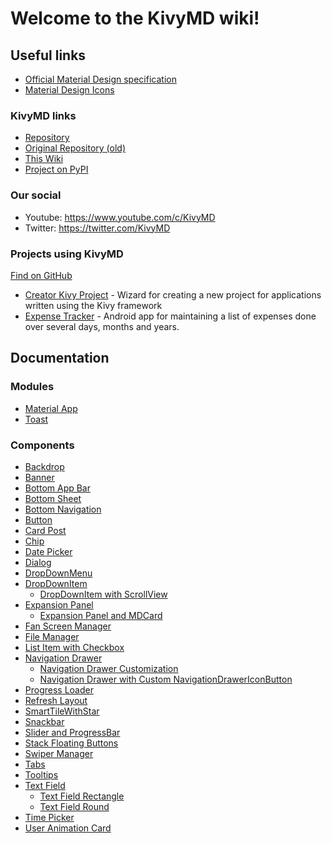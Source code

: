 Welcome to the KivyMD wiki!
===========================


Useful links
------------

* [Official Material Design specification](https://material.io/)
* [Material Design Icons](https://materialdesignicons.com/)

### KivyMD links

* [Repository](https://github.com/HeaTTheatR/KivyMD)
* [Original Repository (old)](https://gitlab.com/kivymd/KivyMD)
* [This Wiki](https://github.com/HeaTTheatR/KivyMD/wiki)
* [Project on PyPI](https://pypi.org/project/kivymd/)

### Our social

* Youtube: https://www.youtube.com/c/KivyMD
* Twitter: https://twitter.com/KivyMD

### Projects using KivyMD

[Find on GitHub](https://github.com/HeaTTheatR/KivyMD/network/dependents)

* [Creator Kivy Project](https://github.com/HeaTTheatR/CreatorKivyProject) - Wizard for creating a new project for applications written using the Kivy framework
* [Expense Tracker](https://github.com/adityabhawsingka/ExpenseTracker) - Android app for maintaining a list of expenses done over several days, months and years.


Documentation
-------------

### Modules

* [Material App](Modules-Material-App)
* [Toast](Modules-Toast)

### Components

* [Backdrop](Components-Backdrop)
* [Banner](Components-Banner)
* [Bottom App Bar](Components-Bottom-App-Bar)
* [Bottom Sheet](Components-Bottom-Sheet)
* [Bottom Navigation](Components-Bottom-Navigation)
* [Button](Components-Button)
* [Card Post](Components-Card-Post)
* [Chip](Components-Chip)
* [Date Picker](Components-Date-Picker)
* [Dialog](Components-Dialog)
* [DropDownMenu](Components-DropDownMenu)
* [DropDownItem](Components-DropDownItem)
  * [DropDownItem with ScrollView](Components-DropDownItem-with-ScrollView)
* [Expansion Panel](Components-Expansion-Panel)
  * [Expansion Panel and MDCard](Components-Expansion-Panel-and-MDCard)
* [Fan Screen Manager](Components-Fan-Screen-Manager)
* [File Manager](Components-File-Manager)
* [List Item with Checkbox](Components-List-Item-with-Checkbox)
* [Navigation Drawer](Components-Navigation-Drawer)
  * [Navigation Drawer Customization](Components-Navigation-Drawer-Custom)
  * [Navigation Drawer with Custom NavigationDrawerIconButton](Components-Navigation-Drawer-with-custom-NavigationDrawerIconButton)
* [Progress Loader](Components-Progress-Loader)
* [Refresh Layout](Components-Refresh-Layout)
* [SmartTileWithStar](Components-SmartTileWithStar)
* [Snackbar](Components-Snackbar)
* [Slider and ProgressBar](Components-Slider-and-ProgressBar)
* [Stack Floating Buttons](Components-Stack-Floating-Buttons)
* [Swiper Manager](Components-Swiper-Manager)
* [Tabs](Components-Tabs)
* [Tooltips](Components-Tooltips)
* [Text Field](Components-Text-Field)
  * [Text Field Rectangle](Components-Text-Field-Rectangle)
  * [Text Field Round](Components-Text-Field-Round)
* [Time Picker](Components-Time-Picker)
* [User Animation Card](Components-User-Animation-Card)
